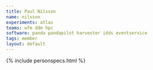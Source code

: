 ```yaml
---
title: Paul Nilsson
name: nilsson
experiments: atlas
teams: wfm ddm hpc
software: panda pandapilot harvester idds eventservice
tags: member
layout: default
---
```


{% include personspecs.html %}
